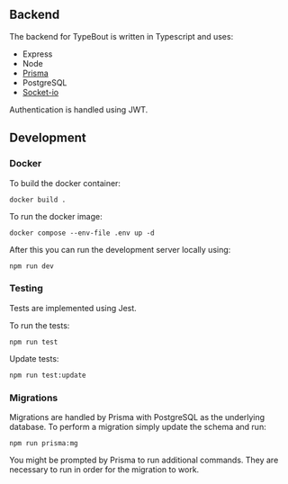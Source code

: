 ## Backend
The backend for TypeBout is written in Typescript and uses: 
- Express  
- Node 
- [Prisma](https://img.shields.io/badge/Jest-323330?style=for-the-badge&logo=Jest&logoColor=white)
- PostgreSQL 
- [Socket-io](https://socket.io/)

Authentication is handled using JWT.

## Development
### Docker

To build the docker container:

`docker build .`

To run the docker image:

`docker compose --env-file .env up -d`

After this you can run the development server locally using:

`npm run dev`

### Testing

Tests are implemented using Jest.

To run the tests: 

`npm run test`

Update tests: 

`npm run test:update`

### Migrations

Migrations are handled by Prisma with PostgreSQL as the underlying database. To perform a migration simply update the schema and run: 

`npm run prisma:mg`

You might be prompted by Prisma to run additional commands. They are necessary to run in order for the migration to work.
